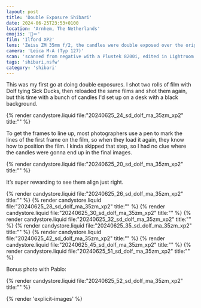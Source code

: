```yaml
---
layout: post
title: 'Double Exposure Shibari'
date: 2024-06-25T23:53+0100
location: 'Arnhem, The Netherlands'
emojis: '🔞🪢'
film: 'Ilford XP2'
lens: 'Zeiss ZM 35mm f/2, the candles were double exposed over the original with the Brightin Star 28mm f/2.8'
camera: 'Leica M-A (Typ 127)'
scan: 'scanned from negative with a Plustek 8200i, edited in Lightroom'
tags: 'shibari,nsfw'
category: 'shibari'
---
```


<p>This was my first go at doing double exposures. I shot two rolls of film with Dolf tying Sick Ducks, then reloaded the same films and shot them again, but this time with a bunch of candles I'd set up on a desk with a black background.</p>

{% render candystore.liquid file:"20240625_24_sd_dolf_ma_35zm_xp2" title:"" %}

<p>To get the frames to line up, most photographers use a pen to mark the lines of the first frame on the film, so when they load it again, they know how to position the film. I kinda skipped that step, so I had no clue where the candles were gonna end up in the final images.

{% render candystore.liquid file:"20240625_20_sd_dolf_ma_35zm_xp2" title:"" %}

<p>It’s super rewarding to see them align just right.</p>


{% render candystore.liquid file:"20240625_26_sd_dolf_ma_35zm_xp2" title:"" %}
{% render candystore.liquid file:"20240625_28_sd_dolf_ma_35zm_xp2" title:"" %}
{% render candystore.liquid file:"20240625_30_sd_dolf_ma_35zm_xp2" title:"" %}
{% render candystore.liquid file:"20240625_32_sd_dolf_ma_35zm_xp2" title:"" %}
{% render candystore.liquid file:"20240625_35_sd_dolf_ma_35zm_xp2" title:"" %}
{% render candystore.liquid file:"20240625_42_sd_dolf_ma_35zm_xp2" title:"" %}
{% render candystore.liquid file:"20240625_45_sd_dolf_ma_35zm_xp2" title:"" %}
{% render candystore.liquid file:"20240625_51_sd_dolf_ma_35zm_xp2" title:"" %}
<p>Bonus photo with Pablo:</p>
{% render candystore.liquid file:"20240625_52_sd_dolf_ma_35zm_xp2" title:"" %}

{% render 'explicit-images' %}